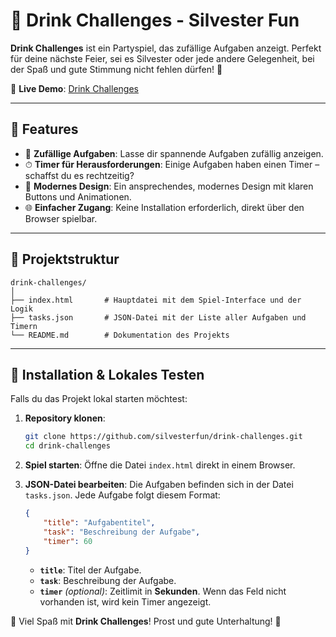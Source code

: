 
# 🎉 Drink Challenges - Silvester Fun

**Drink Challenges** ist ein Partyspiel, das zufällige Aufgaben anzeigt. Perfekt für deine nächste Feier, sei es Silvester oder jede andere Gelegenheit, bei der Spaß und gute Stimmung nicht fehlen dürfen! 🥳

📢 **Live Demo**: [Drink Challenges](https://silvesterfun.github.io/drink-challenges/)

---


## 🚀 Features

- 🎲 **Zufällige Aufgaben**: Lasse dir spannende Aufgaben zufällig anzeigen.
- ⏱ **Timer für Herausforderungen**: Einige Aufgaben haben einen Timer – schaffst du es rechtzeitig?
- 🎨 **Modernes Design**: Ein ansprechendes, modernes Design mit klaren Buttons und Animationen.
- 🌐 **Einfacher Zugang**: Keine Installation erforderlich, direkt über den Browser spielbar.

---

## 📂 Projektstruktur

```plaintext
drink-challenges/
│
├── index.html       # Hauptdatei mit dem Spiel-Interface und der Logik
├── tasks.json       # JSON-Datei mit der Liste aller Aufgaben und Timern
└── README.md        # Dokumentation des Projekts
```

---

## 🔧 Installation & Lokales Testen

Falls du das Projekt lokal starten möchtest:

1. **Repository klonen**:
   ```bash
   git clone https://github.com/silvesterfun/drink-challenges.git
   cd drink-challenges
   ```

2. **Spiel starten**:
   Öffne die Datei `index.html` direkt in einem Browser.

3. **JSON-Datei bearbeiten**:
   Die Aufgaben befinden sich in der Datei `tasks.json`. Jede Aufgabe folgt diesem Format:
   ```json
   {
       "title": "Aufgabentitel",
       "task": "Beschreibung der Aufgabe",
       "timer": 60
   }
   ```

   - **`title`**: Titel der Aufgabe.
   - **`task`**: Beschreibung der Aufgabe.
   - **`timer`** *(optional)*: Zeitlimit in **Sekunden**. Wenn das Feld nicht vorhanden ist, wird kein Timer angezeigt.


🎉 Viel Spaß mit **Drink Challenges**! Prost und gute Unterhaltung! 🍻



